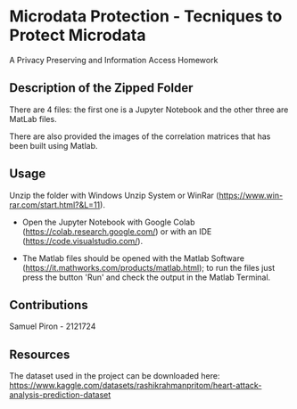 # Microdata Protection - Tecniques to Protect Microdata

A Privacy Preserving and Information Access Homework

## Description of the Zipped Folder

There are 4 files: the first one is a Jupyter Notebook and the other three are MatLab files.

There are also provided the images of the correlation matrices that has been built using Matlab.

## Usage

Unzip the folder with Windows Unzip System or WinRar (https://www.win-rar.com/start.html?&L=11).

- Open the Jupyter Notebook with Google Colab (https://colab.research.google.com/) or with an IDE (https://code.visualstudio.com/).

- The Matlab files should be opened with the Matlab Software (https://it.mathworks.com/products/matlab.html); to run the files just press the button 'Run' and check the output in the Matlab Terminal.


## Contributions

Samuel Piron - 2121724

## Resources

The dataset used in the project can be downloaded here:
https://www.kaggle.com/datasets/rashikrahmanpritom/heart-attack-analysis-prediction-dataset
